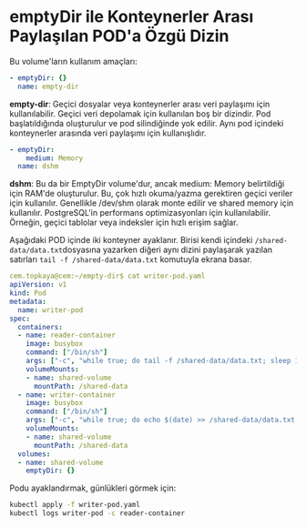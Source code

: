 # emptyDir ile Konteynerler Arası Paylaşılan POD'a Özgü Dizin

Bu volume'ların kullanım amaçları:

```yaml
- emptyDir: {}
  name: empty-dir
```
**empty-dir**: Geçici dosyalar veya konteynerler arası veri paylaşımı için kullanılabilir. Geçici veri depolamak için kullanılan boş bir dizindir. Pod başlatıldığında oluşturulur ve pod silindiğinde yok edilir. Aynı pod içindeki konteynerler arasında veri paylaşımı için kullanışlıdır.

```yaml
- emptyDir:
    medium: Memory
  name: dshm
```
**dshm**: Bu da bir EmptyDir volume'dur, ancak medium: Memory belirtildiği için RAM'de oluşturulur. Bu, çok hızlı okuma/yazma gerektiren geçici veriler için kullanılır. Genellikle /dev/shm olarak monte edilir ve shared memory için kullanılır. PostgreSQL'in performans optimizasyonları için kullanılabilir. Örneğin, geçici tablolar veya indeksler için hızlı erişim sağlar.


Aşağıdaki POD içinde iki konteyner ayaklanır. Birisi kendi içindeki `/shared-data/data.txt`dosyasına yazarken diğeri aynı dizini paylaşarak yazılan satırları `tail -f /shared-data/data.txt` komutuyla ekrana basar.

```yaml
cem.topkaya@cem:~/empty-dir$ cat writer-pod.yaml 
apiVersion: v1
kind: Pod
metadata:
  name: writer-pod
spec:
  containers:
  - name: reader-container
    image: busybox
    command: ["/bin/sh"]
    args: ["-c", "while true; do tail -f /shared-data/data.txt; sleep 10; done"]
    volumeMounts:
    - name: shared-volume
      mountPath: /shared-data
  - name: writer-container
    image: busybox
    command: ["/bin/sh"]
    args: ["-c", "while true; do echo $(date) >> /shared-data/data.txt; sleep 5; done"]
    volumeMounts:
    - name: shared-volume
      mountPath: /shared-data
  volumes:
  - name: shared-volume
    emptyDir: {}
```

Podu ayaklandırmak, günlükleri görmek için:
```sh
kubectl apply -f writer-pod.yaml
kubectl logs writer-pod -c reader-container
```
